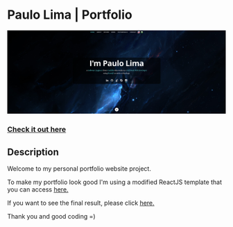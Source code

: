 # Paulo Lima | Portfolio
![ReactJS Resume Website](./src/assets/images/readme.png?raw=true "ReactJS Resume Website")
### <a href="https://paulophlp.github.io/portfolio/">Check it out here</a> 

## Description
Welcome to my personal portfolio website project.

To make my portfolio look good I'm using a modified ReactJS template that you can access <a href="https://github.com/tbakerx/react-resume-template">here.</a>

If you want to see the final result, please click <a href="https://paulophlp.github.io/portfolio/">here.</a>

Thank you and good coding =)
